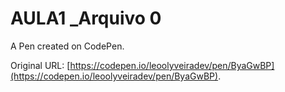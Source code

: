 # AULA1 _Arquivo 0

A Pen created on CodePen.

Original URL: [https://codepen.io/leoolyveiradev/pen/ByaGwBP](https://codepen.io/leoolyveiradev/pen/ByaGwBP).

